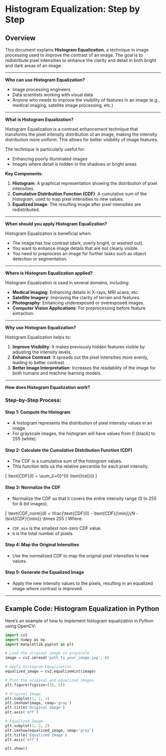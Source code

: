 # Histogram Equalization: Step by Step

## Overview

This document explains **Histogram Equalization**, a technique in image processing used to improve the contrast of an image. The goal is to redistribute pixel intensities to enhance the clarity and detail in both bright and dark areas of an image.

---

**Who can use Histogram Equalization?**
- Image processing engineers
- Data scientists working with visual data
- Anyone who needs to improve the visibility of features in an image (e.g., medical imaging, satellite image processing, etc.)

---

**What is Histogram Equalization?**

Histogram Equalization is a contrast enhancement technique that transforms the pixel intensity distribution of an image, making the intensity distribution more uniform. This allows for better visibility of image features.

The technique is particularly useful for:
- Enhancing poorly illuminated images
- Images where detail is hidden in the shadows or bright areas

**Key Components:**
1. **Histogram**: A graphical representation showing the distribution of pixel intensities.
2. **Cumulative Distribution Function (CDF)**: A cumulative sum of the histogram, used to map pixel intensities to new values.
3. **Equalized Image**: The resulting image after pixel intensities are redistributed.

---

**When should you apply Histogram Equalization?**

Histogram Equalization is beneficial when:
- The image has low contrast (dark, overly bright, or washed out).
- You want to enhance image details that are not clearly visible.
- You need to preprocess an image for further tasks such as object detection or segmentation.

---

**Where is Histogram Equalization applied?**

Histogram Equalization is used in several domains, including:
- **Medical Imaging**: Enhancing details in X-rays, MRI scans, etc.
- **Satellite Imagery**: Improving the clarity of terrain and features.
- **Photography**: Enhancing underexposed or overexposed images.
- **Computer Vision Applications**: For preprocessing before feature extraction.

---

**Why use Histogram Equalization?**

Histogram Equalization helps to:
1. **Improve Visibility**: It makes previously hidden features visible by adjusting the intensity levels.
2. **Enhance Contrast**: It spreads out the pixel intensities more evenly, leading to better contrast.
3. **Better Image Interpretation**: Increases the readability of the image for both humans and machine learning models.

---

**How does Histogram Equalization work?**

### Step-by-Step Process:

#### Step 1: Compute the Histogram
- A histogram represents the distribution of pixel intensity values in an image.
- For grayscale images, the histogram will have values from 0 (black) to 255 (white).

#### Step 2: Calculate the Cumulative Distribution Function (CDF)
- The CDF is a cumulative sum of the histogram values.
- This function tells us the relative percentile for each pixel intensity.

\[
\text{CDF}(I) = \sum_{i=0}^{I} \text{hist}(i)
\]

#### Step 3: Normalize the CDF
- Normalize the CDF so that it covers the entire intensity range (0 to 255 for 8-bit images).

\[
\text{CDF\_norm}(I) = \frac{\text{CDF}(I) - \text{CDF}_{\min}}{N - \text{CDF}_{\min}} \times 255
\]
Where:
- `CDF_min` is the smallest non-zero CDF value.
- `N` is the total number of pixels.

#### Step 4: Map the Original Intensities
- Use the normalized CDF to map the original pixel intensities to new values.

#### Step 5: Generate the Equalized Image
- Apply the new intensity values to the pixels, resulting in an equalized image where contrast is improved.

---

## Example Code: Histogram Equalization in Python

Here’s an example of how to implement histogram equalization in Python using OpenCV:

```python
import cv2
import numpy as np
import matplotlib.pyplot as plt

# Load the original image in grayscale
image = cv2.imread('path_to_your_image.jpg', 0)

# Apply Histogram Equalization
equalized_image = cv2.equalizeHist(image)

# Plot the original and equalized images
plt.figure(figsize=(10, 5))

# Original Image
plt.subplot(1, 2, 1)
plt.imshow(image, cmap='gray')
plt.title('Original Image')
plt.axis('off')

# Equalized Image
plt.subplot(1, 2, 2)
plt.imshow(equalized_image, cmap='gray')
plt.title('Equalized Image')
plt.axis('off')

plt.show()
```
